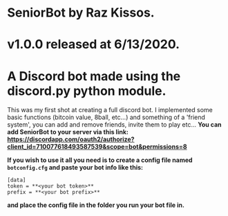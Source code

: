 # SeniorBot by Raz Kissos.
# v1.0.0 released at 6/13/2020.
# A Discord bot made using the discord.py python module.

This was my first shot at creating a full discord bot.
I implemented some basic functions (bitcoin value, 8ball, etc...) and something
of a 'friend system', you can add and remove friends, invite them to play etc...
**You can add SeniorBot to your server via this link: https://discordapp.com/oauth2/authorize?client_id=710077618493587539&scope=bot&permissions=8**

**If you wish to use it all you need is to create a config file named `botconfig.cfg` and paste your bot info like this:**
```
[data]
token = **<your bot token>**
prefix = **<your bot prefix>**
```
**and place the config file in the folder you run your bot file in.**
